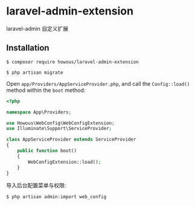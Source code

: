 # laravel-admin-extension
laravel-admin 自定义扩展


## Installation

```
$ composer require howous/laravel-admin-extension

$ php artisan migrate
```

Open `app/Providers/AppServiceProvider.php`, and call the `Config::load()` method within the `boot` method:

```php
<?php

namespace App\Providers;

use Howous\WebConfig\WebConfigExtension;
use Illuminate\Support\ServiceProvider;

class AppServiceProvider extends ServiceProvider
{
    public function boot()
    {
        WebConfigExtension::load();
    }
}
```

导入后台配置菜单与权限: 

```
$ php artisan admin:import web_config
```

